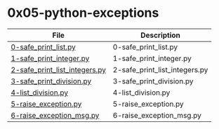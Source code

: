 # 0x05-python-exceptions

| File      | Description |
| ----------- | ----------- |
| [0-safe_print_list.py](./0-safe_print_list.py) | 0-safe_print_list.py |
| [1-safe_print_integer.py](./1-safe_print_integer.py) | 1-safe_print_integer.py |
| [2-safe_print_list_integers.py](./2-safe_print_list_integers.py) | 2-safe_print_list_integers.py |
| [3-safe_print_division.py](./3-safe_print_division.py) | 3-safe_print_division.py |
| [4-list_division.py](./4-list_division.py) | 4-list_division.py |
| [5-raise_exception.py](./5-raise_exception.py) | 5-raise_exception.py |
| [6-raise_exception_msg.py](./6-raise_exception_msg.py) | 6-raise_exception_msg.py |
